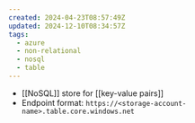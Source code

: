 ```yaml
---
created: 2024-04-23T08:57:49Z
updated: 2024-12-10T08:34:57Z
tags:
  - azure
  - non-relational
  - nosql
  - table
---
```

- [[NoSQL]] store for [[key-value pairs]]
- Endpoint format: `https://<storage-account-name>.table.core.windows.net`